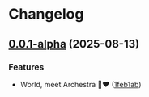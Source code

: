 # Changelog

## [0.0.1-alpha](https://github.com/archestra-ai/archestra/compare/v0.0.0-alpha...v0.0.1-alpha) (2025-08-13)


### Features

* World, meet Archestra 🤖❤️ ([1feb1ab](https://github.com/archestra-ai/archestra/commit/1feb1ab3f15faadcf76629fd0b034d3e78482df0))
